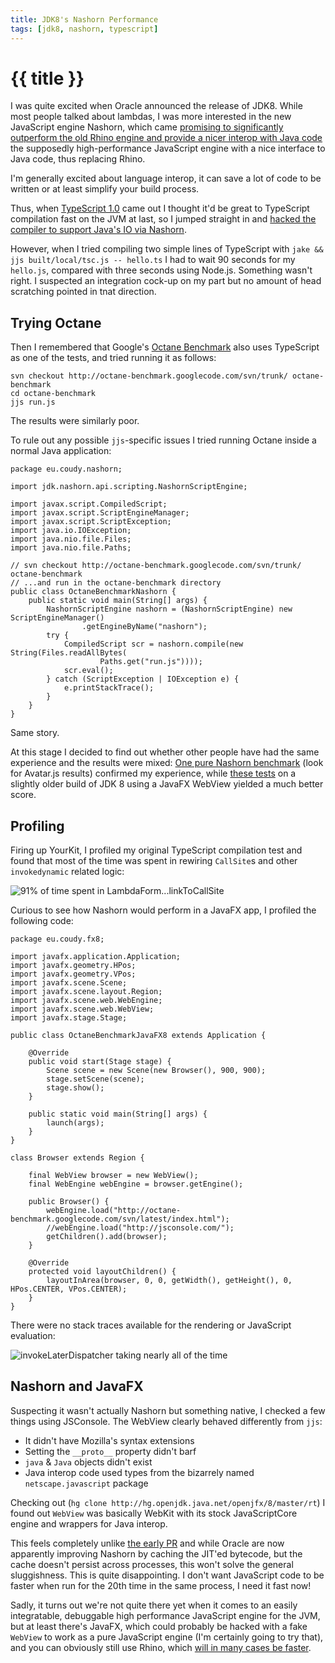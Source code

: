 ```yaml
---
title: JDK8's Nashorn Performance
tags: [jdk8, nashorn, typescript]
---
```


# {{ title }}

I was quite excited when Oracle announced the release of JDK8. While most people talked
about lambdas, I was more interested in the new JavaScript engine Nashorn, which
came [promising to significantly outperform
the old Rhino engine and provide a nicer interop with Java
code](http://java.dzone.com/articles/project-nashorn-javascripts)
the supposedly high-performance JavaScript engine with a nice interface to Java code, thus replacing
Rhino.

I'm generally excited about language interop, it can save a lot of code to be written or at least
simplify your build process.

Thus, when [TypeScript 1.0](http://blogs.msdn.com/b/typescript/archive/2014/04/02/announcing-typescript-1-0.aspx)
came out I thought it'd be great to TypeScript compilation fast on the JVM at last,
so I jumped straight in and [hacked the compiler to support Java's
IO via Nashorn](https://github.com/coudy/typescript/compare/9ac01de...1.0-nashorn).

However, when I tried compiling two simple lines of TypeScript with `jake && jjs built/local/tsc.js -- hello.ts`
I had to wait 90 seconds for my `hello.js`, compared with three seconds using Node.js. Something wasn't
right. I suspected an integration cock-up on my part but no amount of head scratching pointed in
tnat direction.

## Trying Octane

Then I remembered that Google's [Octane Benchmark](http://octane-benchmark.googlecode.com/svn/latest/index.html)
also uses TypeScript as one of the tests, and tried running it as follows:

    svn checkout http://octane-benchmark.googlecode.com/svn/trunk/ octane-benchmark
    cd octane-benchmark
    jjs run.js

The results were similarly poor.

To rule out any possible `jjs`-specific issues I tried running Octane inside a normal Java application:

    package eu.coudy.nashorn;

    import jdk.nashorn.api.scripting.NashornScriptEngine;

    import javax.script.CompiledScript;
    import javax.script.ScriptEngineManager;
    import javax.script.ScriptException;
    import java.io.IOException;
    import java.nio.file.Files;
    import java.nio.file.Paths;

    // svn checkout http://octane-benchmark.googlecode.com/svn/trunk/ octane-benchmark
    // ...and run in the octane-benchmark directory
    public class OctaneBenchmarkNashorn {
        public static void main(String[] args) {
            NashornScriptEngine nashorn = (NashornScriptEngine) new ScriptEngineManager()
                    .getEngineByName("nashorn");
            try {
                CompiledScript scr = nashorn.compile(new String(Files.readAllBytes(
                        Paths.get("run.js"))));
                scr.eval();
            } catch (ScriptException | IOException e) {
                e.printStackTrace();
            }
        }
    }

Same story.

At this stage I decided to find out whether other people have had the same experience and the results
were mixed: [One pure Nashorn benchmark](https://gist.github.com/hakobera/9802734) (look for Avatar.js results) confirmed my
experience, while [these
tests](http://wnameless.wordpress.com/2013/12/10/javascript-engine-benchmarks-nashorn-vs-v8-vs-spidermonkey/)
on a slightly older build of JDK 8 using a JavaFX WebView yielded a much better score.

## Profiling

Firing up YourKit, I profiled my original TypeScript compilation test and found that most of the
time was spent in rewiring `CallSite`s and other `invokedynamic` related logic:

![91% of time spent in LambdaForm...linkToCallSite]({{urls.media}}/yourkit-typescript-nashorn.png)

Curious to see how Nashorn would perform in a JavaFX app, I profiled the following code:

    package eu.coudy.fx8;

    import javafx.application.Application;
    import javafx.geometry.HPos;
    import javafx.geometry.VPos;
    import javafx.scene.Scene;
    import javafx.scene.layout.Region;
    import javafx.scene.web.WebEngine;
    import javafx.scene.web.WebView;
    import javafx.stage.Stage;

    public class OctaneBenchmarkJavaFX8 extends Application {

        @Override
        public void start(Stage stage) {
            Scene scene = new Scene(new Browser(), 900, 900);
            stage.setScene(scene);
            stage.show();
        }

        public static void main(String[] args) {
            launch(args);
        }
    }

    class Browser extends Region {

        final WebView browser = new WebView();
        final WebEngine webEngine = browser.getEngine();

        public Browser() {
            webEngine.load("http://octane-benchmark.googlecode.com/svn/latest/index.html");
            //webEngine.load("http://jsconsole.com/");
            getChildren().add(browser);
        }

        @Override
        protected void layoutChildren() {
            layoutInArea(browser, 0, 0, getWidth(), getHeight(), 0, HPos.CENTER, VPos.CENTER);
        }
    }

There were no stack traces available for the rendering or JavaScript evaluation:

![invokeLaterDispatcher taking nearly all of the time]({{urls.media}}/yourkit-octane-javafx.png)

## Nashorn and JavaFX

Suspecting it wasn't actually Nashorn but something native, I checked a few things using JSConsole.
The WebView clearly behaved differently from `jjs`:
- It didn't have Mozilla's syntax extensions
- Setting the `__proto__` property didn't barf
- `java` & `Java` objects didn't exist
- Java interop code used types from the bizarrely named `netscape.javascript` package

Checking out (`hg clone http://hg.openjdk.java.net/openjfx/8/master/rt`) I found out `WebView` was
basically WebKit with its stock JavaScriptCore engine and wrappers for Java interop.

This feels completely unlike [the early PR](http://java.dzone.com/articles/project-nashorn-javascripts)
and while Oracle are now apparently improving Nashorn by caching the JIT'ed
bytecode, but the cache doesn't persist across processes, this won't solve the general sluggishness.
This is quite disappointing. I don't want JavaScript code to be faster when run for the 20th time
in the same process, I need it fast now!

Sadly, it turns out we're not quite there yet when it comes to an easily integratable, debuggable
high performance JavaScript engine for the JVM, but at least there's JavaFX,
which could probably be hacked with a fake `WebView` to work as a pure JavaScript engine
(I'm certainly going to try that), and you can obviously still use Rhino, which [will in many cases be
faster](https://bugs.openjdk.java.net/browse/JDK-8019254?focusedCommentId=13360855&page=com.atlassian.jira.plugin.system.issuetabpanels:comment-tabpanel#comment-13360855).

